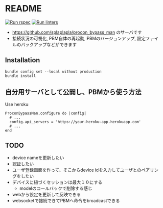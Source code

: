 # README
[![Run rspec](https://github.com/splaplapla/procon_bypass_man_cloud/actions/workflows/rails_test.yml/badge.svg)](https://github.com/splaplapla/procon_bypass_man_cloud/actions/workflows/rails_test.yml)
[![Run linters](https://github.com/splaplapla/procon_bypass_man_cloud/actions/workflows/rails_security_checks.yml/badge.svg)](https://github.com/splaplapla/procon_bypass_man_cloud/actions/workflows/rails_security_checks.yml)

* https://github.com/splaplapla/procon_bypass_man のサーバです
* 接続状況の可視化, PBM自体の再起動, PBMのバージョンアップ, 設定ファイルのバックアップなどができます

## Installation
```
bundle config set --local without production
bundle install
```

## 自分用サーバとして公開し、PBMから使う方法
Use heroku

```
ProconBypassMan.configure do |config|
  # ...
  config.api_servers = 'https://your-heroku-app.herokuapp.com'
  # ...
end
```

## TODO
* device nameを更新したい
* 認証したい
* ユーザ登録画面を作って、そこからdevice idを入力してユーザとのペアリングをしたい
* デバイスに紐づくセッションは最大１０にする
    * modelのコールバックで削除する感じ
* webから設定を更新して反映できる
* websocketで接続できてPBMへ命令をbroadcastできる
